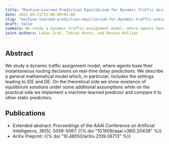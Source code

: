```yaml
---
title: "Machine-Learned Prediction Equilibrium for Dynamic Traffic Assignment"
date: 2021-09-21T12:00:00+01:00
slug: "machine-learned-prediction-equilibrium-for-dynamic-traffic-assignment"
draft: false
summary: We study a dynamic traffic assignment model, where agents base their instantaneous routing decisions on real-time delay predictions. We describe a general mathematical model which, in particular, includes the settings leading to IDE and DE. On the theoretical side we show existence of equilibrium solutions under some additional assumptions while on the practical side we implement a machine-learned predictor and compare it to other static predictors.
joint-authors: Lukas Graf, Tobias Harks, and Kostas Kollias
---
```


## Abstract

We study a dynamic traffic assignment model, where agents base their instantaneous routing decisions on real-time delay predictions. We describe a general mathematical model which, in particular, includes the settings leading to IDE and DE. On the theoretical side we show existence of equilibrium solutions under some additional assumptions while on the practical side we implement a machine-learned predictor and compare it to other static predictors.

## Publications

* Extended abstract: Proceedings of the AAAI Conference on Artificial Intelligence, 36(5), 5059-5067.
  {{% doi "10.1609/aaai.v36i5.20438" %}}
* ArXiv Preprint: {{% doi "10.48550/arXiv.2109.06713" %}}
